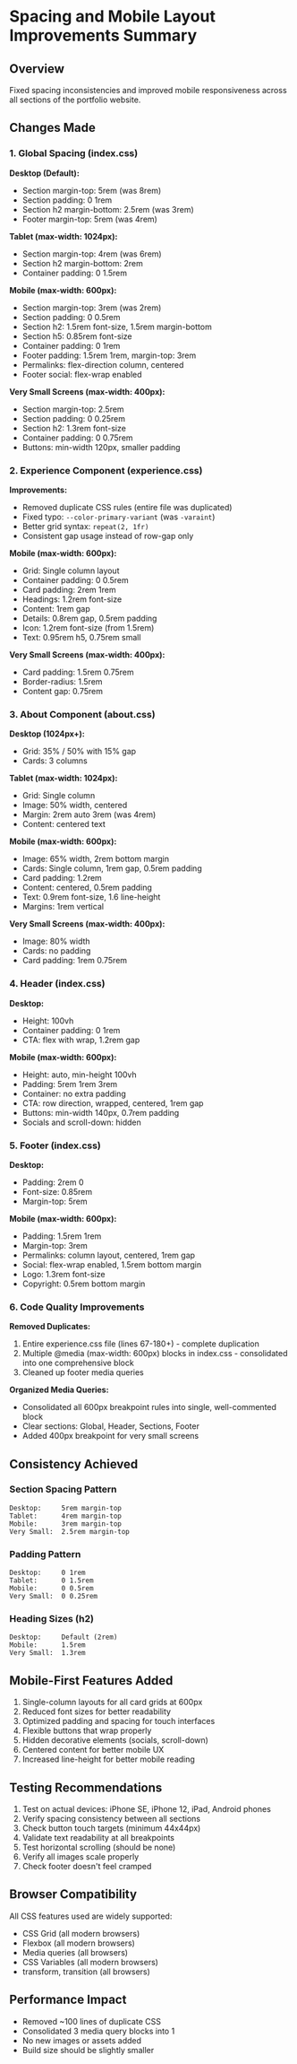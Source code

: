 # Spacing and Mobile Layout Improvements Summary

## Overview
Fixed spacing inconsistencies and improved mobile responsiveness across all sections of the portfolio website.

## Changes Made

### 1. Global Spacing (index.css)
**Desktop (Default):**
- Section margin-top: 5rem (was 8rem)
- Section padding: 0 1rem
- Section h2 margin-bottom: 2.5rem (was 3rem)
- Footer margin-top: 5rem (was 4rem)

**Tablet (max-width: 1024px):**
- Section margin-top: 4rem (was 6rem)
- Section h2 margin-bottom: 2rem
- Container padding: 0 1.5rem

**Mobile (max-width: 600px):**
- Section margin-top: 3rem (was 2rem)
- Section padding: 0 0.5rem
- Section h2: 1.5rem font-size, 1.5rem margin-bottom
- Section h5: 0.85rem font-size
- Container padding: 0 1rem
- Footer padding: 1.5rem 1rem, margin-top: 3rem
- Permalinks: flex-direction column, centered
- Footer social: flex-wrap enabled

**Very Small Screens (max-width: 400px):**
- Section margin-top: 2.5rem
- Section padding: 0 0.25rem
- Section h2: 1.3rem font-size
- Container padding: 0 0.75rem
- Buttons: min-width 120px, smaller padding

### 2. Experience Component (experience.css)
**Improvements:**
- Removed duplicate CSS rules (entire file was duplicated)
- Fixed typo: `--color-primary-variant` (was `-varaint`)
- Better grid syntax: `repeat(2, 1fr)`
- Consistent gap usage instead of row-gap only

**Mobile (max-width: 600px):**
- Grid: Single column layout
- Container padding: 0 0.5rem
- Card padding: 2rem 1rem
- Headings: 1.2rem font-size
- Content: 1rem gap
- Details: 0.8rem gap, 0.5rem padding
- Icon: 1.2rem font-size (from 1.5rem)
- Text: 0.95rem h5, 0.75rem small

**Very Small Screens (max-width: 400px):**
- Card padding: 1.5rem 0.75rem
- Border-radius: 1.5rem
- Content gap: 0.75rem

### 3. About Component (about.css)
**Desktop (1024px+):**
- Grid: 35% / 50% with 15% gap
- Cards: 3 columns

**Tablet (max-width: 1024px):**
- Grid: Single column
- Image: 50% width, centered
- Margin: 2rem auto 3rem (was 4rem)
- Content: centered text

**Mobile (max-width: 600px):**
- Image: 65% width, 2rem bottom margin
- Cards: Single column, 1rem gap, 0.5rem padding
- Card padding: 1.2rem
- Content: centered, 0.5rem padding
- Text: 0.9rem font-size, 1.6 line-height
- Margins: 1rem vertical

**Very Small Screens (max-width: 400px):**
- Image: 80% width
- Cards: no padding
- Card padding: 1rem 0.75rem

### 4. Header (index.css)
**Desktop:**
- Height: 100vh
- Container padding: 0 1rem
- CTA: flex with wrap, 1.2rem gap

**Mobile (max-width: 600px):**
- Height: auto, min-height 100vh
- Padding: 5rem 1rem 3rem
- Container: no extra padding
- CTA: row direction, wrapped, centered, 1rem gap
- Buttons: min-width 140px, 0.7rem padding
- Socials and scroll-down: hidden

### 5. Footer (index.css)
**Desktop:**
- Padding: 2rem 0
- Font-size: 0.85rem
- Margin-top: 5rem

**Mobile (max-width: 600px):**
- Padding: 1.5rem 1rem
- Margin-top: 3rem
- Permalinks: column layout, centered, 1rem gap
- Social: flex-wrap enabled, 1.5rem bottom margin
- Logo: 1.3rem font-size
- Copyright: 0.5rem bottom margin

### 6. Code Quality Improvements
**Removed Duplicates:**
1. Entire experience.css file (lines 67-180+) - complete duplication
2. Multiple @media (max-width: 600px) blocks in index.css - consolidated into one comprehensive block
3. Cleaned up footer media queries

**Organized Media Queries:**
- Consolidated all 600px breakpoint rules into single, well-commented block
- Clear sections: Global, Header, Sections, Footer
- Added 400px breakpoint for very small screens

## Consistency Achieved

### Section Spacing Pattern
```
Desktop:     5rem margin-top
Tablet:      4rem margin-top
Mobile:      3rem margin-top
Very Small:  2.5rem margin-top
```

### Padding Pattern
```
Desktop:     0 1rem
Tablet:      0 1.5rem
Mobile:      0 0.5rem
Very Small:  0 0.25rem
```

### Heading Sizes (h2)
```
Desktop:     Default (2rem)
Mobile:      1.5rem
Very Small:  1.3rem
```

## Mobile-First Features Added
1. Single-column layouts for all card grids at 600px
2. Reduced font sizes for better readability
3. Optimized padding and spacing for touch interfaces
4. Flexible buttons that wrap properly
5. Hidden decorative elements (socials, scroll-down)
6. Centered content for better mobile UX
7. Increased line-height for better mobile reading

## Testing Recommendations
1. Test on actual devices: iPhone SE, iPhone 12, iPad, Android phones
2. Verify spacing consistency between all sections
3. Check button touch targets (minimum 44x44px)
4. Validate text readability at all breakpoints
5. Test horizontal scrolling (should be none)
6. Verify all images scale properly
7. Check footer doesn't feel cramped

## Browser Compatibility
All CSS features used are widely supported:
- CSS Grid (all modern browsers)
- Flexbox (all modern browsers)
- Media queries (all browsers)
- CSS Variables (all modern browsers)
- transform, transition (all browsers)

## Performance Impact
- Removed ~100 lines of duplicate CSS
- Consolidated 3 media query blocks into 1
- No new images or assets added
- Build size should be slightly smaller
